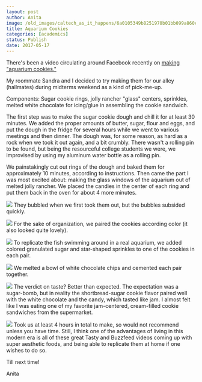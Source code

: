 ```yaml
---
layout: post
author: Anita
image: /old_images/caltech_as_it_happens/6a0105349b8251970b01bb099a860e970d.jpg
title: Aquarium Cookies
categories: [academics]
status: Publish
date: 2017-05-17
---
```



There's been a video circulating around Facebook recently on [making "aquarium cookies."](https://www.youtube.com/watch?v=Y98C89d-Mgk)

My roommate Sandra and I decided to try making them for our alley (hallmates) during midterms weekend as a kind of pick-me-up.

Components: Sugar cookie rings, jolly rancher "glass" centers, sprinkles, melted white chocolate for icing/glue in assembling the cookie sandwich.

The first step was to make the sugar cookie dough and chill it for at least 30 minutes. We added the proper amounts of butter, sugar, flour and eggs, and put the dough in the fridge for several hours while we went to various meetings and then dinner. The dough was, for some reason, as hard as a rock when we took it out again, and a bit crumbly. There wasn't a rolling pin to be found, but being the resourceful college students we were, we improvised by using my aluminum water bottle as a rolling pin.

We painstakingly cut out rings of the dough and baked them for approximately 10 minutes, according to instructions. Then came the part I was most excited about: making the glass windows of the aquarium out of melted jolly rancher. We placed the candies in the center of each ring and put them back in the oven for about 4 more minutes.


![](/old_images/6a019b0005f8ce970d01b8d281b3ec970c-pi.jpg)
They bubbled when we first took them out, but the bubbles subsided quickly.


![](/old_images/6a019b0005f8ce970d01b8d281b4f6970c-pi.jpg)
For the sake of organization, we paired the cookies according color (it also looked quite lovely).


![](/old_images/caltech_as_it_happens/6a0105349b8251970b01b7c8f76903970b.jpg)
To replicate the fish swimming around in a real aquarium, we added colored granulated sugar and star-shaped sprinkles to one of the cookies in each pair.


![](/old_images/caltech_as_it_happens/6a0105349b8251970b01b7c8f7690b970b.jpg)
We melted a bowl of white chocolate chips and cemented each pair together.


![](/old_images/caltech_as_it_happens/6a0105349b8251970b01b8d281b40d970c.jpg)
The verdict on taste? Better than expected. The expectation was a sugar-bomb, but in reality the shortbread-sugar cookie flavor paired well with the white chocolate and the candy, which tasted like jam. I almost felt like I was eating one of my favorite jam-centered, cream-filled cookie sandwiches from the supermarket.


![](/old_images/6a019b0005f8ce970d01b8d281b426970c-pi.jpg)
Took us at least 4 hours in total to make, so would not recommend unless you have time. Still, I think one of the advantages of living in this modern era is all of these great Tasty and Buzzfeed videos coming up with super aesthetic foods, and being able to replicate them at home if one wishes to do so.

Till next time!

Anita

